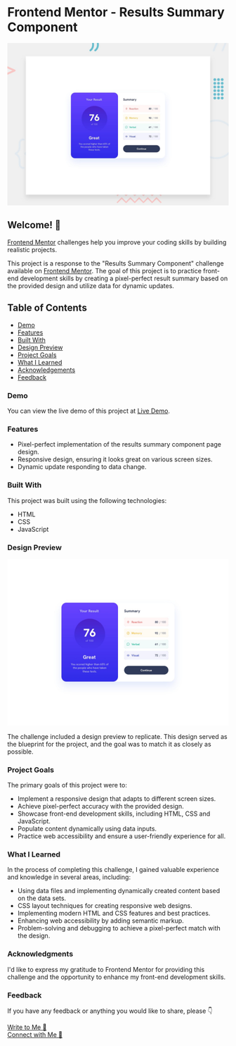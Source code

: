# Frontend Mentor - Results Summary Component

![Design preview for the Results summary component coding challenge](./design/desktop-preview.jpg)

## Welcome! 👋

[Frontend Mentor](https://www.frontendmentor.io) challenges help you improve your coding skills by building realistic projects.

This project is a response to the "Results Summary Component" challenge available on [Frontend Mentor](https://www.frontendmentor.io/challenges/results-summary-component-CE_K6s0maV). The goal of this project is to practice front-end development skills by creating a pixel-perfect result summary based on the provided design and utilize data for dynamic updates.

## Table of Contents

- [Demo](#demo)
- [Features](#features)
- [Built With](#built-with)
- [Design Preview](#design-preview)
- [Project Goals](#project-goals)
- [What I Learned](#what-i-learned)
- [Acknowledgements](#acknowledgments)
- [Feedback](#feedback)

### Demo

You can view the live demo of this project at [Live Demo](https://cerenss.github.io/workit-landing-page/).

### Features

- Pixel-perfect implementation of the results summary component page design.
- Responsive design, ensuring it looks great on various screen sizes.
- Dynamic update responding to data change.

### Built With

This project was built using the following technologies:

- HTML
- CSS
- JavaScript

### Design Preview
<img src="desktop-design.jpg" alt="Design Preview">

The challenge included a design preview to replicate. This design served as the blueprint for the project, and the goal was to match it as closely as possible. 

### Project Goals

The primary goals of this project were to:

- Implement a responsive design that adapts to different screen sizes.
- Achieve pixel-perfect accuracy with the provided design.
- Showcase front-end development skills, including HTML, CSS and JavaScript.
- Populate content dynamically using data inputs.
- Practice web accessibility and ensure a user-friendly experience for all.

### What I Learned

In the process of completing this challenge, I gained valuable experience and knowledge in several areas, including:

- Using data files and implementing dynamically created content based on the data sets.
- CSS layout techniques for creating responsive web designs.
- Implementing modern HTML and CSS features and best practices.
- Enhancing web accessibility by adding semantic markup.
- Problem-solving and debugging to achieve a pixel-perfect match with the design.

### Acknowledgments

I'd like to express my gratitude to Frontend Mentor for providing this challenge and the opportunity to enhance my front-end development skills. 

### Feedback

If you have any feedback or anything you would like to share, please 👇



<a href="mailto:cerennssahinn@gmail.com">Write to Me 📮</a>
<br>
<a href="https://www.linkedin.com/in/ceren-sahin/">Connect with Me 👋 </a>